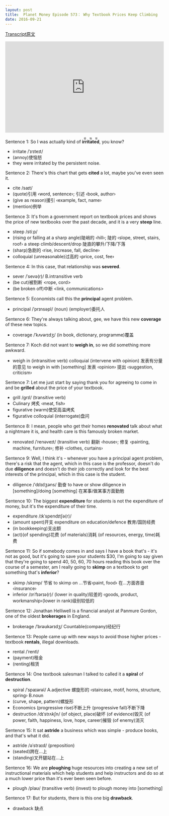 ```yaml
---
layout: post
title:  Planet Money Episode 573： Why Textbook Prices Keep Climbing
date: 2016-09-21
---
```


[Transcript原文](http://www.npr.org/sections/money/2016/09/16/494266135/episode-573-why-textbook-prices-keep-climbing)

<iframe src="https://www.npr.org/player/embed/494266135/494267653" width="100%" height="290" frameborder="0" scrolling="no" title="NPR embedded audio player"></iframe>

Sentence 1: So I was actually kind of <ruby>**irritated**<rt>使恼怒</rt></ruby>, you know? 

- irritate /ˈɪrɪteɪt/ 
- (annoy)使恼怒 
- they were irritated by the persistent noise. 

Sentence 2: There's this chart that gets **cited** a lot, maybe you've even seen it. 

- cite /saɪt/ 
- (quote)引用 ‹word, sentence›; 引述 ‹book, author› 
- (give as reason)援引 ‹example, fact, name› 
- (mention)例举

Sentence 3: It's from a government report on textbook prices and shows the price of new textbooks over the past decade, and it is a very **steep** line. 

-  steep /stiːp/ 
- (rising or falling at a sharp angle)陡峭的 ‹hill›; 陡的 ‹slope, street, stairs, roof› a steep climb/descent/drop   陡直的攀升/下降/下落 
- (sharp)急剧的 ‹rise, increase, fall, decline›
- colloquial (unreasonable)过高的 ‹price, cost, fee› 

Sentence 4: In this case, that relationship was **severed**. 

- sever /ˈsevə(r)/ B.intransitive verb 
- (be cut)被割断 <rope, cord> 
- (be broken off)中断 <link, communications>

Sentence 5:  Economists call this the **principal** agent problem. 

- principal /ˈprɪnsəpl/ (noun) (employer)委托人 

Sentence 6: They're always talking about, gee, we have this new **coverage** of these new topics. 

- coverage /ˈkʌvərɪdʒ/ (in book, dictionary, programme)覆盖  

Sentence 7: Koch did not want to **weigh in**, so we did something more awkward. 

- weigh in (intransitive verb) colloquial (intervene with opinion) 发表有分量的意见 to weigh in with [something] 发表 ‹opinion› 提出 ‹suggestion, criticism›  

Sentence 7: Let me just start by saying thank you for agreeing to come in and be **grilled** about the price of your textbook.

- grill /grɪl/ (transitive verb) 
- Culinary 烤炙 ‹meat, fish› 
- figurative (warm)使受高温烤炙 
- figurative colloquial (interrogate)盘问 

Sentence 8: I mean, people who get their homes **renovated** talk about what a nightmare it is, and health care is this famously broken market.

- renovated /ˈrenəveɪt/ (transitive verb) 翻新 ‹house›; 修复 ‹painting, machine, furniture›; 修补 ‹clothes, curtains›

Sentence 9: Well, I think it's - whenever you have a principal agent problem, there's a risk that the agent, which in this case is the professor, doesn't do due **diligence** and doesn't do their job correctly and look for the best interests of the principal, which in this case is the student. 

- diligence /ˈdɪlɪdʒəns/ 勤奋 to have or show diligence in [something]/doing [something] 在某事/做某事方面勤勉

Sentence 10: The biggest **expenditure** for students is not the expenditure of money, but it's the expenditure of their time. 

- expenditure /ɪkˈspendɪtʃə(r)/ 
- (amount spent)开支 expenditure on education/defence 教育/国防经费  
- (in bookkeeping)支出额 
- (act)(of spending)花费 (of materials)消耗  (of resources, energy, time)耗费 


Sentence 11: So if somebody comes in and says I have a book that's - it's not as good, but it's going to save your students $30, I'm going to say given that they're going to spend 40, 50, 60, 70 hours reading this book over the course of a semester, am I really going to **skimp** on a textbook to get something that's **inferior**? 

- skimp /skɪmp/ 节省 to skimp on ...节省‹paint, food› 在…方面吝啬 ‹insurance›
- inferior /ɪnˈfɪərɪə(r)/ (lower in quality)较差的 ‹goods, product, workmanship›(lower in rank)级别较低的 

Sentence 12: Jonathan Helliwell is a financial analyst at Panmure Gordon, one of the oldest **brokerages** in England. 

- brokerage /ˈbrəʊkərɪdʒ/ Countable(company)经纪行

Sentence 13: People came up with new ways to avoid those higher prices - textbook **rentals**, illegal downloads. 

- rental /ˈrentl/ 
- (payment)租金 
- (renting)租赁 

Sentence 14: One textbook salesman I talked to called it a **spiral** of **destruction**.

- spiral /ˈspaɪərəl/ A.adjective 螺旋形的 ‹staircase, motif, horns, structure, spring› B.noun 
- (curve, shape, pattern)螺旋形  
- Economics (progressive rise)不断上升 (progressive fall)不断下降 
- destruction /dɪˈstrʌkʃn/ (of object, place)破坏 (of evidence)毁灭  (of power, faith, happiness, love, hope, career)摧毁 (of enemy)消灭 

Sentence 15: It sat **astride** a business which was simple - produce books, and that's what it did. 
- astride /əˈstraɪd/ (preposition) 
- (seated)跨在…上 
- (standing)叉开腿站在…上


Sentence 16: We are **ploughing** huge resources into creating a new set of instructional materials which help students and help instructors and do so at a much lower price than it's ever been seen before.

- plough /plaʊ/ (transitive verb) (invest) to plough money into [something] 

Sentence 17: But for students, there is this one big **drawback**. 

- drawback 缺点

